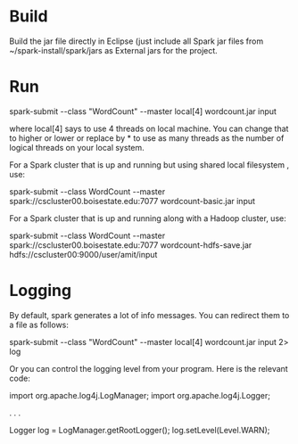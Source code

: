 
Build
=====

Build the jar file directly in Eclipse (just include all Spark jar files from
~/spark-install/spark/jars as External jars for the project.

Run
===

spark-submit --class "WordCount" --master local[4] wordcount.jar input

where local[4] says to use 4 threads on local machine. You can change that to higher or lower
or replace by * to use as many threads as the number of logical threads on your local system.

For a Spark cluster that is up and running but using shared local filesystem , use:

spark-submit --class WordCount --master spark://cscluster00.boisestate.edu:7077 wordcount-basic.jar input


For a Spark cluster that is up and running along with a Hadoop cluster, use:

spark-submit --class WordCount --master spark://cscluster00.boisestate.edu:7077 wordcount-hdfs-save.jar hdfs://cscluster00:9000/user/amit/input




Logging
=======

By default, spark generates a lot of info messages. You can redirect them to a file as follows:

spark-submit --class "WordCount" --master local[4]  wordcount.jar input  2> log

Or you can control the logging level from your program. Here is the relevant code:

import org.apache.log4j.LogManager;
import org.apache.log4j.Logger;

. . .

Logger log = LogManager.getRootLogger();
log.setLevel(Level.WARN);


